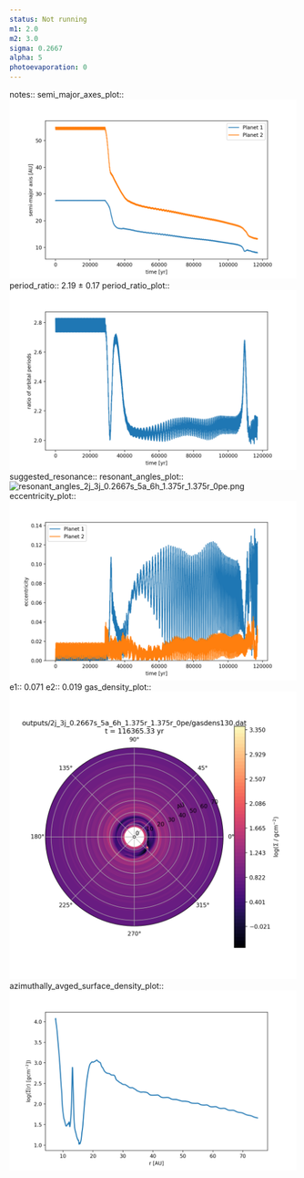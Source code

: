 ```yaml
---
status: Not running
m1: 2.0
m2: 3.0
sigma: 0.2667
alpha: 5
photoevaporation: 0
---
```


notes::
semi_major_axes_plot:: ![semi_major_axes_2j_3j_0.2667s_5a_6h_1.375r_1.375r_0pe.png](plots/semi_major_axes/semi_major_axes_2j_3j_0.2667s_5a_6h_1.375r_1.375r_0pe.png)
period_ratio:: 2.19 ± 0.17
period_ratio_plot:: ![period_ratio_2j_3j_0.2667s_5a_6h_1.375r_1.375r_0pe.png](plots/period_ratio/period_ratio_2j_3j_0.2667s_5a_6h_1.375r_1.375r_0pe.png)
suggested_resonance:: 
resonant_angles_plot:: ![resonant_angles_2j_3j_0.2667s_5a_6h_1.375r_1.375r_0pe.png](plots/resonant_angles/resonant_angles_2j_3j_0.2667s_5a_6h_1.375r_1.375r_0pe.png)
eccentricity_plot:: ![eccentricity_2j_3j_0.2667s_5a_6h_1.375r_1.375r_0pe.png](plots/eccentricity/eccentricity_2j_3j_0.2667s_5a_6h_1.375r_1.375r_0pe.png)
e1:: 0.071
e2:: 0.019
gas_density_plot:: ![gas_density_2j_3j_0.2667s_5a_6h_1.375r_1.375r_0pe.png](plots/gas_density/gas_density_2j_3j_0.2667s_5a_6h_1.375r_1.375r_0pe.png)
azimuthally_avged_surface_density_plot:: ![azimuthally_avged_surface_density_2j_3j_0.2667s_5a_6h_1.375r_1.375r_0pe.png](plots/azimuthally_avged_surface_density/azimuthally_avged_surface_density_2j_3j_0.2667s_5a_6h_1.375r_1.375r_0pe.png)

